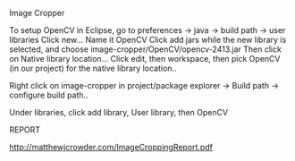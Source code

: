 
Image Cropper

To setup OpenCV in Eclipse, go to preferences -> java -> build path -> user libraries
Click new...
Name it OpenCV
Click add jars while the new library is selected, and choose image-cropper/OpenCV/opencv-2413.jar
Then click on Native library location... 
Click edit, then workspace, then pick OpenCV (in our project) for the native library location..

Right click on image-cropper in project/package explorer -> Build path -> configure build path..

 
Under libraries, click add library, User library, then OpenCV



REPORT

http://matthewjcrowder.com/ImageCroppingReport.pdf
